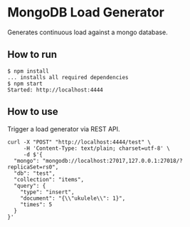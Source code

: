 # MongoDB Load Generator

Generates continuous load against a mongo database. 

## How to run

```
$ npm install
... installs all required dependencies
$ npm start
Started: http://localhost:4444
```

## How to use

Trigger a load generator via REST API. 

```
curl -X "POST" "http://localhost:4444/test" \
     -H 'Content-Type: text/plain; charset=utf-8' \
     -d $'{
  "mongo": "mongodb://localhost:27017,127.0.0.1:27018/?replicaSet=rs0",
  "db": "test",
  "collection": "items",
  "query": {
    "type": "insert",
    "document": "{\\"ukulele\\": 1}",
    "times": 5
  }
}'
```
